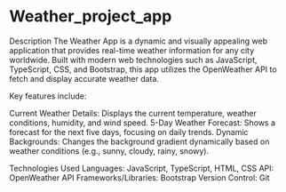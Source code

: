 # Weather_project_app

Description
The Weather App is a dynamic and visually appealing web application that provides real-time weather information for any city worldwide. Built with modern web technologies such as JavaScript, TypeScript, CSS, and Bootstrap, this app utilizes the OpenWeather API to fetch and display accurate weather data.

Key features include:

Current Weather Details: Displays the current temperature, weather conditions, humidity, and wind speed.
5-Day Weather Forecast: Shows a forecast for the next five days, focusing on daily trends.
Dynamic Backgrounds: Changes the background gradient dynamically based on weather conditions (e.g., sunny, cloudy, rainy, snowy).

Technologies Used
Languages: JavaScript, TypeScript, HTML, CSS
API: OpenWeather API
Frameworks/Libraries: Bootstrap
Version Control: Git
